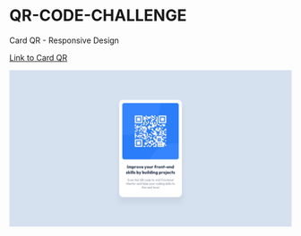 # QR-CODE-CHALLENGE
Card QR - Responsive Design

<a href="https://qr-code-challenge-2022.netlify.app/">Link to Card QR</a>

<img src="design/desktop-design.jpg" alt="Qr Code" />
